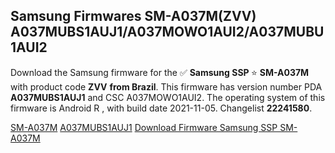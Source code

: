 <h2>Samsung Firmwares SM-A037M(ZVV) A037MUBS1AUJ1/A037MOWO1AUI2/A037MUBU1AUI2</h2>
Download the Samsung firmware for the ✅ <strong>Samsung SSP </strong> ⭐ <strong>SM-A037M</strong> with product code <strong>ZVV</strong> <strong> from Brazil</strong>. This firmware has version number PDA <strong>A037MUBS1AUJ1</strong> and CSC A037MOWO1AUI2. The operating system of this firmware is Android R , with build date 2021-11-05. Changelist <strong>22241580</strong>.


[SM-A037M](https://samfirm.shop/samsung/model/SM-A037M)
[A037MUBS1AUJ1](https://samfirm.shop/samsung/pda/A037MUBS1AUJ1)
[Download Firmware Samsung SSP SM-A037M](https://samfirm.shop/samsung/firmware/471759)
